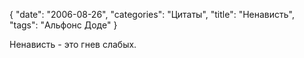 {
   "date": "2006-08-26",
   "categories": "Цитаты",
   "title": "Ненависть",
   "tags": "Альфонс Доде"
}

Ненависть - это гнев слабых.
